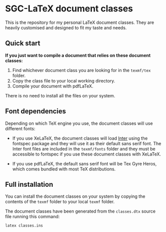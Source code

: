 # SGC-LaTeX document classes

This is the repository for my personal LaTeX document classes. They are heavily customised and designed to fit my taste and needs.

## Quick start
**If you just want to compile a document that relies on these document classes:**

1. Find whichever document class you are looking for in the `texmf/tex` folder.
2. Copy the class file to your local working directory.
3. Compile your document with pdfLaTeX.

There is no need to install all the files on your system.

## Font dependencies
Depending on which TeX engine you use, the document classes will use different fonts:

- If you use XeLaTeX, the document classes will load [Inter](https://rsms.me/inter/) using the fontspec package and they will use it as their default sans serif font. The Inter font files are included in the `texmf/fonts` folder and they must be accessible to fontspec if you use these document classes with XeLaTeX.

- If you use pdfLaTeX, the default sans serif font will be Tex Gyre Heros, which comes bundled with most TeX distributions.

## Full installation
You can install the document classes on your system by copying the contents of the `texmf` folder to your local `texmf` folder.

The document classes have been generated from the `classes.dtx` source file running this command:

```
latex classes.ins
```

